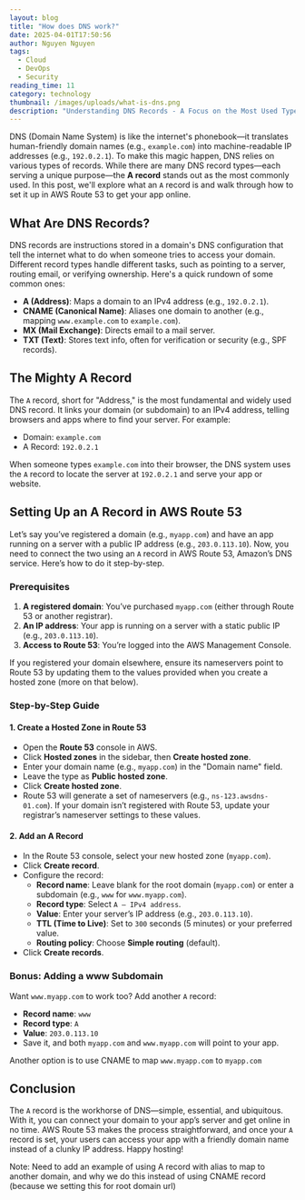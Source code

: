 ```yaml
---
layout: blog
title: "How does DNS work?"
date: 2025-04-01T17:50:56
author: Nguyen Nguyen
tags:
  - Cloud
  - DevOps
  - Security
reading_time: 11
category: technology
thumbnail: /images/uploads/what-is-dns.png
description: "Understanding DNS Records - A Focus on the Most Used Type "
---
```





DNS (Domain Name System) is like the internet's phonebook—it translates human-friendly domain names (e.g., `example.com`) into machine-readable IP addresses (e.g., `192.0.2.1`). To make this magic happen, DNS relies on various types of records. While there are many DNS record types—each serving a unique purpose—the **A record** stands out as the most commonly used. In this post, we'll explore what an `A` record is and walk through how to set it up in AWS Route 53 to get your app online.

## What Are DNS Records?

DNS records are instructions stored in a domain's DNS configuration that tell the internet what to do when someone tries to access your domain. Different record types handle different tasks, such as pointing to a server, routing email, or verifying ownership. Here's a quick rundown of some common ones:

- **A (Address)**: Maps a domain to an IPv4 address (e.g., `192.0.2.1`).
- **CNAME (Canonical Name)**: Aliases one domain to another (e.g., mapping `www.example.com` to `example.com`).
- **MX (Mail Exchange)**: Directs email to a mail server.
- **TXT (Text)**: Stores text info, often for verification or security (e.g., SPF records).

## The Mighty A Record

The `A` record, short for "Address," is the most fundamental and widely used DNS record. It links your domain (or subdomain) to an IPv4 address, telling browsers and apps where to find your server. For example:

- Domain: `example.com`
- A Record: `192.0.2.1`

When someone types `example.com` into their browser, the DNS system uses the `A` record to locate the server at `192.0.2.1` and serve your app or website.

## Setting Up an A Record in AWS Route 53

Let’s say you’ve registered a domain (e.g., `myapp.com`) and have an app running on a server with a public IP address (e.g., `203.0.113.10`). Now, you need to connect the two using an `A` record in AWS Route 53, Amazon’s DNS service. Here’s how to do it step-by-step.

### Prerequisites

1. **A registered domain**: You’ve purchased `myapp.com` (either through Route 53 or another registrar).
1. **An IP address**: Your app is running on a server with a static public IP (e.g., `203.0.113.10`).
1. **Access to Route 53**: You’re logged into the AWS Management Console.

If you registered your domain elsewhere, ensure its nameservers point to Route 53 by updating them to the values provided when you create a hosted zone (more on that below).

### Step-by-Step Guide

#### 1. Create a Hosted Zone in Route 53

- Open the **Route 53** console in AWS.
- Click **Hosted zones** in the sidebar, then **Create hosted zone**.
- Enter your domain name (e.g., `myapp.com`) in the "Domain name" field.
- Leave the type as **Public hosted zone**.
- Click **Create hosted zone**.
- Route 53 will generate a set of nameservers (e.g., `ns-123.awsdns-01.com`). If your domain isn’t registered with Route 53, update your registrar’s nameserver settings to these values.

#### 2. Add an A Record

- In the Route 53 console, select your new hosted zone (`myapp.com`).
- Click **Create record**.
- Configure the record:
  - **Record name**: Leave blank for the root domain (`myapp.com`) or enter a subdomain (e.g., `www` for `www.myapp.com`).
  - **Record type**: Select `A – IPv4 address`.
  - **Value**: Enter your server’s IP address (e.g., `203.0.113.10`).
  - **TTL (Time to Live)**: Set to `300` seconds (5 minutes) or your preferred value.
  - **Routing policy**: Choose **Simple routing** (default).
- Click **Create records**.

### Bonus: Adding a www Subdomain

Want `www.myapp.com` to work too? Add another `A` record:

- **Record name**: `www`
- **Record type**: `A`
- **Value**: `203.0.113.10`
- Save it, and both `myapp.com` and `www.myapp.com` will point to your app.

Another option is to use CNAME to map `www.myapp.com` to `myapp.com`

## Conclusion

The `A` record is the workhorse of DNS—simple, essential, and ubiquitous. With it, you can connect your domain to your app’s server and get online in no time. AWS Route 53 makes the process straightforward, and once your `A` record is set, your users can access your app with a friendly domain name instead of a clunky IP address. Happy hosting!

Note: Need to add an example of using A record with alias to map to another domain, and why we do this instead of using CNAME record (because we setting this for root domain url)